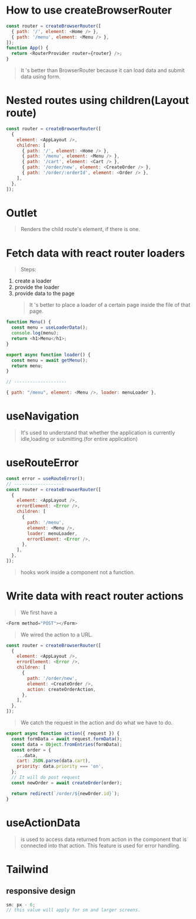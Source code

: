# How to use createBrowserRouter

```js
const router = createBrowserRouter([
  { path: '/', element: <Home /> },
  { path: '/menu', element: <Menu /> },
]);
function App() {
  return <RouterProvider router={router} />;
}
```

> It 's better than BrowserRouter because it can load data and submit data using form.

# Nested routes using children(Layout route)

```js
const router = createBrowserRouter([
  {
    element: <AppLayout />,
    children: [
      { path: '/', element: <Home /> },
      { path: '/menu', element: <Menu /> },
      { path: '/cart', element: <Cart /> },
      { path: '/order/new', element: <CreateOrder /> },
      { path: '/order/:orderId', element: <Order /> },
    ],
  },
]);
```

# Outlet

> Renders the child route's element, if there is one.

# Fetch data with react router loaders

> Steps:

1. create a loader
2. provide the loader
3. provide data to the page
   > It 's better to place a loader of a certain page inside the file of that page.

```js
function Menu() {
  const menu = useLoaderData();
  console.log(menu);
  return <h1>Menu</h1>;
}

export async function loader() {
  const menu = await getMenu();
  return menu;
}

// --------------------

{ path: "/menu", element: <Menu />, loader: menuLoader },
```

# useNavigation

> It's used to understand that whether the application is currently idle,loading or submitting.(for entire application)

# useRouteError

```js
const error = useRouteError();
// -------------------
const router = createBrowserRouter([
  {
    element: <AppLayout />,
    errorElement: <Error />,
    children: [
      {
        path: '/menu',
        element: <Menu />,
        loader: menuLoader,
        errorElement: <Error />,
      },
    ],
  },
]);
```

> hooks work inside a component not a function.

# Write data with react router actions

> We first have a <Form></Form>

```js
<Form method="POST"></Form>
```

> We wired the action to a URL.

```js
const router = createBrowserRouter([
  {
    element: <AppLayout />,
    errorElement: <Error />,
    children: [
      {
        path: '/order/new',
        element: <CreateOrder />,
        action: createOrderAction,
      },
    ],
  },
]);
```

> We catch the request in the action and do what we have to do.

```js
export async function action({ request }) {
  const formData = await request.formData();
  const data = Object.fromEntries(formData);
  const order = {
    ...data,
    cart: JSON.parse(data.cart),
    priority: data.priority === 'on',
  };
  // It will do post request
  const newOrder = await createOrder(order);

  return redirect(`/order/${newOrder.id}`);
}
```

# useActionData

> is used to access data returned from action in the component that is connected into that action.
> This feature is used for error handling.

# Tailwind

## responsive design

```js
sm: px - 6;
// this value will apply for sm and larger screens.
```
